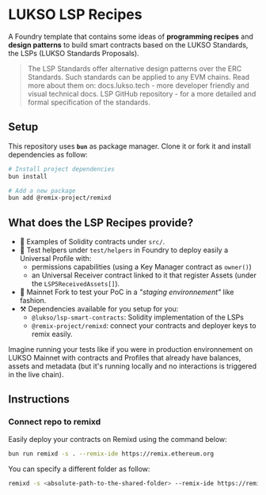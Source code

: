 # LUKSO LSP Recipes

A Foundry template that contains some ideas of **programming recipes** and **design patterns** to build smart contracts based on the LUKSO Standards, the LSPs (LUKSO Standards Proposals). 

> The LSP Standards offer alternative design patterns over the ERC Standards. Such standards can be applied to any EVM chains. Read more about them on:
>  docs.lukso.tech - more developer friendly and visual technical docs.
> LSP GitHub repository - for a more detailed and formal specification of the standards.

## Setup

This repository uses **`bun`** as package manager. Clone it or fork it and install dependencies as follow:

```bash
# Install project dependencies
bun install

# Add a new package
bun add @remix-project/remixd
```

## What does the LSP Recipes provide?

- 📝 Examples of Solidity contracts under `src/`.
- 🧪 Test helpers under `test/helpers` in Foundry to deploy easily a Universal Profile with:
  - permissions capabilities (using a Key Manager contract as `owner()`)
  - an Universal Receiver contract linked to it that register Assets (under the `LSP5ReceivedAssets[]`).
- 🧬 Mainnet Fork to test your PoC in a _"staging environnement"_ like fashion. 
- ⚒️ Dependencies available for you setup for you:
  - `@lukso/lsp-smart-contracts`: Solidity implementation of the LSPs
  - `@remix-project/remixd`: connect your contracts and deployer keys to remix easily.

Imagine running your tests like if you were in production environnement on LUKSO Mainnet with contracts and Profiles that already have balances, assets and metadata (but it's running locally and no interactions is triggered in the live chain).

## Instructions

### Connect repo to remixd

Easily deploy your contracts on Remixd using the command below:

```bash
bun run remixd -s . --remix-ide https://remix.ethereum.org
```

You can specify a different folder as follow:

```bash
remixd -s <absolute-path-to-the-shared-folder> --remix-ide https://remix.ethereum.org
```

<!-- An opinionated template for [Foundry](https://github.com/foundry-rs/foundry) projects.

_**Please read the full README before using this template.**_

- [LUKSO LSP Recipes](#lukso-lsp-recipes)
  - [Usage](#usage)
  - [Overview](#overview)
    - [`foundry.toml`](#foundrytoml)
    - [CI](#ci)
    - [Test Structure](#test-structure)
  - [Configuration](#configuration)
    - [Coverage](#coverage)
    - [Slither](#slither)
    - [GitHub Code Scanning](#github-code-scanning)

## Usage

To use this template, use one of the below approaches:

1. Run `forge init --template ScopeLift/foundry-template` in an empty directory.
2. Click [here](https://github.com/ScopeLift/foundry-template/generate) to generate a new repository from this template.
3. Click the "Use this template" button from this repo's [home page](https://github.com/ScopeLift/foundry-template).

It's also recommend to install [scopelint](https://github.com/ScopeLift/scopelint), which is used in CI.
You can run this locally with `scopelint fmt` and `scopelint check`.
Note that these are supersets of `forge fmt` and `forge fmt --check`, so you do not need to run those forge commands when using scopelint.

## Overview

This template is designed to be a simple but powerful configuration for Foundry projects, that aims to help you follow Solidity and Foundry [best practices](https://book.getfoundry.sh/tutorials/best-practices)
Writing secure contracts is hard, so it ships with strict defaults that you can loosen as needed.

### `foundry.toml`

The `foundry.toml` config file comes with:

- A `fmt` configuration.
- `default`, `lite`, and `ci` profiles.

Both of these can of course be modified.
The `default` and `ci` profiles use the same solc build settings, which are intended to be the production settings, but the `ci` profile is configured to run deeper fuzz and invariant tests.
The `lite` profile turns the optimizer off, which is useful for speeding up compilation times during development.

It's recommended to keep the solidity configuration of the `default` and `ci` profiles in sync, to avoid accidentally deploying contracts with suboptimal configuration settings when running `forge script`.
This means you can change the solc settings in the `default` profile and the `lite` profile, but never for the `ci` profile.

Note that the `foundry.toml` file is formatted using [Taplo](https://taplo.tamasfe.dev/) via `scopelint fmt`.

### CI

Robust CI is also included, with a GitHub Actions workflow that does the following:

- Runs tests with the `ci` profile.
- Verifies contracts are within the [size limit](https://eips.ethereum.org/EIPS/eip-170) of 24576 bytes.
- Runs `forge coverage` and verifies a minimum coverage threshold is met.
- Runs `slither`, integrated with GitHub's [code scanning](https://docs.github.com/en/code-security/code-scanning). See the [Configuration](#configuration) section to learn more.

The CI also runs [scopelint](https://github.com/ScopeLift/scopelint) to verify formatting and best practices:

- Checks that Solidity and TOML files have been formatted.
  - Solidity checks use the `foundry.toml` config.
  - Currently the TOML formatting cannot be customized.
- Validates test names follow a convention of `test(Fork)?(Fuzz)?_(Revert(If_|When_){1})?\w{1,}`. [^naming-convention]
- Validates constants and immutables are in `ALL_CAPS`.
- Validates internal functions in `src/` start with a leading underscore.
- Validates function names and visibility in forge scripts to 1 public `run` method per script. [^script-abi]

Note that the foundry-toolchain GitHub Action will cache RPC responses in CI by default, and it will also update the cache when you update your fork tests.

### Test Structure

The test structure is configured to follow recommended [best practices](https://book.getfoundry.sh/tutorials/best-practices).
It's strongly recommended to read that document, as it covers a range of aspects.
Consequently, the test structure is as follows:

- The core protocol deploy script is `script/Deploy.sol`.
  This deploys the contracts and saves their addresses to storage variables.
- The tests inherit from this deploy script and execute `Deploy.run()` in their `setUp` method.
  This has the effect of running all tests against your deploy script, giving confidence that your deploy script is correct.
- Each test contract serves as `describe` block to unit test a function, e.g. `contract Increment` to test the `increment` function.

## Configuration

After creating a new repository from this template, make sure to set any desired [branch protections](https://docs.github.com/en/repositories/configuring-branches-and-merges-in-your-repository/defining-the-mergeability-of-pull-requests/about-protected-branches) on your repo.

### Coverage

The [`ci.yml`](.github/workflows/ci.yml) has `coverage` configured by default, and contains comments explaining how to modify the configuration.
It uses:
The [lcov] CLI tool to filter out the `test/` and `script/` folders from the coverage report.

- The [romeovs/lcov-reporter-action](https://github.com/romeovs/lcov-reporter-action) action to post a detailed coverage report to the PR. Subsequent commits on the same branch will automatically delete stale coverage comments and post new ones.
- The [zgosalvez/github-actions-report-lcov](https://github.com/zgosalvez/github-actions-report-lcov) action to fail coverage if a minimum coverage threshold is not met.

Be aware of foundry's current coverage limitations:

- You cannot filter files/folders from `forge` directly, so `lcov` is used to do this.
- `forge coverage` always runs with the optimizer off and without via-ir, so if you need either of these to compile you will not be able to run coverage.

Remember not to optimize for coverage, but to optimize for [well thought-out tests](https://book.getfoundry.sh/tutorials/best-practices?highlight=coverage#best-practices-1).

### Slither

In [`ci.yml`](.github/workflows/ci.yml), you'll notice Slither is configured as follows:

```yml
slither-args: --filter-paths "./lib|./test" --exclude naming-convention,solc-version
```

This means Slither is not run on the `lib` or `test` folders, and the [`naming-convention`](https://github.com/crytic/slither/wiki/Detector-Documentation#conformance-to-solidity-naming-conventions) and [solc-version](https://github.com/crytic/slither/wiki/Detector-Documentation#incorrect-versions-of-solidity) checks are disabled.

This `slither-args` field is where you can change the Slither configuration for your project, and the defaults above can of course be changed.

Notice that Slither will run against `script/` by default.
Carefully written and tested scripts are key to ensuring complex deployment and scripting pipelines execute as planned, but you are free to disable Slither checks on the scripts folder if it feels like overkill for your use case.

For more information on configuration Slither, see [the documentation](https://github.com/crytic/slither/wiki/Usage). For more information on configuring the slither action, see the [slither-action](https://github.com/crytic/slither-action) repo.

### GitHub Code Scanning

As mentioned, the Slither CI step is integrated with GitHub's [code scanning](https://docs.github.com/en/code-security/code-scanning) feature.
This means when your jobs execute, you'll see two related checks:

1. `CI / slither-analyze`
2. `Code scanning results / Slither`

The first check is the actual Slither analysis.
You'll notice in the [`ci.yml`](.github/workflows/ci.yml) file that this check has a configuration of `fail-on: none`.
This means this step will _never_ fail CI, no matter how many findings there are or what their severity is.
Instead, this check outputs the findings to a SARIF file[^sarif] to be used in the next check.

The second check is the GitHub code scanning check.
The `slither-analyze` job uploads the SARIF report to GitHub, which is then analyzed by GitHub's code scanning feature in this step.
This is the check that will fail CI if there are Slither findings.

By default when you create a repository, only alerts with the severity level of `Error` will cause a pull request check failure, and checks will succeed with alerts of lower severities.
However, you can [configure](https://docs.github.com/en/code-security/code-scanning/automatically-scanning-your-code-for-vulnerabilities-and-errors/configuring-code-scanning#defining-the-severities-causing-pull-request-check-failure) which level of slither results cause PR check failures.

It's recommended to conservatively set the failure level to `Any` to start, and to reduce the failure level if you are unable to sufficiently tune Slither or find it to be too noisy.

Findings are shown directly on the PR, as well as in your repo's "Security" tab, under the "Code scanning" section.
Alerts that are dismissed are remembered by GitHub, and will not be shown again on future PRs.

Note that code scanning integration [only works](https://docs.github.com/en/code-security/code-scanning/automatically-scanning-your-code-for-vulnerabilities-and-errors/setting-up-code-scanning-for-a-repository) for public repos, or private repos with GitHub Enterprise Cloud and a license for GitHub Advanced Security.
If you have a private repo and don't want to purchase a license, the best option is probably to:

- Remove the `Upload SARIF file` step from CI.
- Change the `Run Slither` step to `fail-on` whichever level you like, and remove the `sarif` output.
- Use [triage mode](https://github.com/crytic/slither/wiki/Usage#triage-mode) locally and commit the resulting `slither.db.json` file, and make sure CI has access to that file.

[^naming-convention]:
    A rigorous test naming convention is important for ensuring that tests are easy to understand and maintain, while also making filtering much easier.
    For example, one benefit is filtering out all reverting tests when generating gas reports.

[^script-abi]: Limiting scripts to a single public method makes it easier to understand a script's purpose, and facilitates composability of simple, atomic scripts.
[^sarif]:
    [SARIF](https://sarifweb.azurewebsites.net/) (Static Analysis Results Interchange Format) is an industry standard for static analysis results.
    You can read learn more about SARIF [here](https://github.com/microsoft/sarif-tutorials) and read about GitHub's SARIF support [here](https://docs.github.com/en/code-security/code-scanning/integrating-with-code-scanning/sarif-support-for-code-scanning). -->
